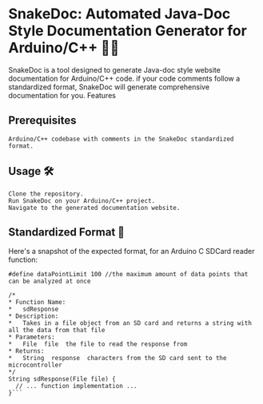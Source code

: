 # SnakeDoc: Automated Java-Doc Style Documentation Generator for Arduino/C++ 📜🐍

SnakeDoc is a tool designed to generate Java-doc style website documentation for Arduino/C++ code. if your code comments follow a standardized format, SnakeDoc will generate comprehensive documentation for you.
Features

## Prerequisites

    Arduino/C++ codebase with comments in the SnakeDoc standardized format.

## Usage 🛠

    Clone the repository.
    Run SnakeDoc on your Arduino/C++ project.
    Navigate to the generated documentation website.

## Standardized Format 📝

Here's a snapshot of the expected format, for an Arduino C SDCard reader function:

```
#define dataPointLimit 100 //the maximum amount of data points that can be analyzed at once

/*
* Function Name:
*   sdResponse
* Description:
*   Takes in a file object from an SD card and returns a string with all the data from that file
* Parameters:
*   File  file  the file to read the response from
* Returns:
*   String  response  characters from the SD card sent to the microcontroller
*/
String sdResponse(File file) {
  // ... function implementation ...
}```
